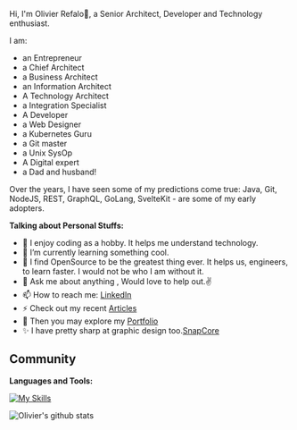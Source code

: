 Hi, I'm Olivier Refalo🙌, a Senior Architect, Developer and Technology enthusiast. 

I am:

- an Entrepreneur
- a Chief Architect
- a Business Architect
- an Information Architect
- A Technology Architect
- a Integration Specialist
- A Developer
- a Web Designer
- a Kubernetes Guru 
- a Git master
- a Unix SysOp
- A Digital expert
- a Dad and husband!

Over the years, I have seen some of my predictions come true: Java, Git, NodeJS, REST, GraphQL, GoLang, SvelteKit - are some of my early adopters.

**Talking about Personal Stuffs:**

- 🔭 I enjoy coding as a hobby. It helps me understand technology.
- 🌱 I’m currently learning something cool.
- 👯 I find OpenSource to be the greatest thing ever. It helps us, engineers, to learn faster. I would not be who I am without it.
- 💬 Ask me about anything , Would love to help out.✌
- 📫 How to reach me: [LinkedIn](https://www.linkedin.com/in/orefalo/)
- ⚡ Check out my recent [Articles](https://medium.com/@orefalo)
- 📝 Then you may explore my [Portfolio](https://orefalo.github.io/orefalo/)
- ✨ I have pretty sharp at graphic design too.[SnapCore](https://www.snapcore.com/)

**Community**
- 

**Languages and Tools:**

[![My Skills](https://skillicons.dev/icons?i=typescript,javascript,nodejs,graphql,svelte,markdown,html,sass,tailwindcss,jquery,electron,tauri,java,go,git,bash,kubernetes,docker,nginx,linux,grafana,prometheus,kafka,cassandra,mysql,postgres,redis,mongodb,azure,firebase,aws,vscode&perline=5)](https://skillicons.dev)


![Olivier's github stats](https://github-readme-stats.vercel.app/api?username=orefalo&show_icons=true&hide_border=true)
